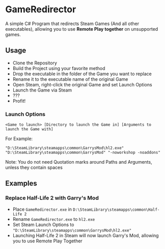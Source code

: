 # GameRedirector
A simple C# Program that redirects Steam Games (And all other executables), allowing you to use **Remote Play together** on unsupported games.

## Usage
- Clone the Repository
- Build the Project using your favorite method
- Drop the executable in the folder of the Game you want to replace
- Rename it to the executable name of the original Game
- Open Steam, right-click the original Game and set Launch Options
- Launch the Game via Steam
- ???
- Profit!

### Launch Options
`<Game to launch> [Directory to launch the Game in] [Arguments to launch the Game with]`

For Example:

`"D:\SteamLibrary\steamapps\common\GarrysMod\hl2.exe" "D:\SteamLibrary\steamapps\common\GarrysMod" "-noworkshop -noaddons"`

Note: You do not need Quotation marks around Paths and Arguments, unless they contain spaces

## Examples
### Replace Half-Life 2 with Garry's Mod
- Place `GameRedirector.exe` in `D:\SteamLibrary\steamapps\common\Half-Life 2`
- Rename `GameRedirector.exe` to `hl2.exe`
- Set Steam Launch Options to `"D:\SteamLibrary\steamapps\common\GarrysMod\hl2.exe"`
- Launching Half-Life 2 in Steam will now launch Garry's Mod, allowing you to use Remote Play Together
